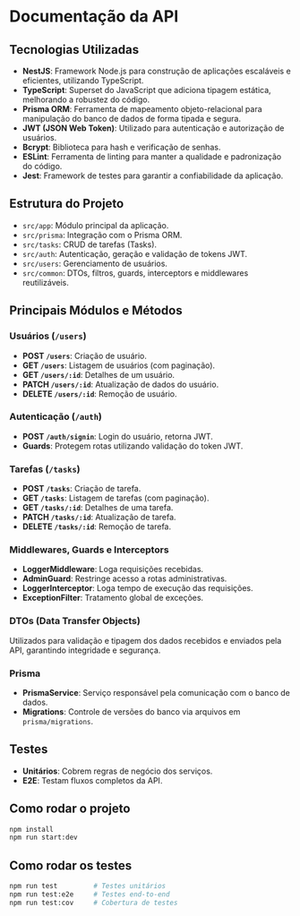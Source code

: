 # Documentação da API

## Tecnologias Utilizadas

- **NestJS**: Framework Node.js para construção de aplicações escaláveis e eficientes, utilizando TypeScript.
- **TypeScript**: Superset do JavaScript que adiciona tipagem estática, melhorando a robustez do código.
- **Prisma ORM**: Ferramenta de mapeamento objeto-relacional para manipulação do banco de dados de forma tipada e segura.
- **JWT (JSON Web Token)**: Utilizado para autenticação e autorização de usuários.
- **Bcrypt**: Biblioteca para hash e verificação de senhas.
- **ESLint**: Ferramenta de linting para manter a qualidade e padronização do código.
- **Jest**: Framework de testes para garantir a confiabilidade da aplicação.

## Estrutura do Projeto

- `src/app`: Módulo principal da aplicação.
- `src/prisma`: Integração com o Prisma ORM.
- `src/tasks`: CRUD de tarefas (Tasks).
- `src/auth`: Autenticação, geração e validação de tokens JWT.
- `src/users`: Gerenciamento de usuários.
- `src/common`: DTOs, filtros, guards, interceptors e middlewares reutilizáveis.

## Principais Módulos e Métodos

### Usuários (`/users`)

- **POST `/users`**: Criação de usuário.
- **GET `/users`**: Listagem de usuários (com paginação).
- **GET `/users/:id`**: Detalhes de um usuário.
- **PATCH `/users/:id`**: Atualização de dados do usuário.
- **DELETE `/users/:id`**: Remoção de usuário.

### Autenticação (`/auth`)

- **POST `/auth/signin`**: Login do usuário, retorna JWT.
- **Guards**: Protegem rotas utilizando validação do token JWT.

### Tarefas (`/tasks`)

- **POST `/tasks`**: Criação de tarefa.
- **GET `/tasks`**: Listagem de tarefas (com paginação).
- **GET `/tasks/:id`**: Detalhes de uma tarefa.
- **PATCH `/tasks/:id`**: Atualização de tarefa.
- **DELETE `/tasks/:id`**: Remoção de tarefa.

### Middlewares, Guards e Interceptors

- **LoggerMiddleware**: Loga requisições recebidas.
- **AdminGuard**: Restringe acesso a rotas administrativas.
- **LoggerInterceptor**: Loga tempo de execução das requisições.
- **ExceptionFilter**: Tratamento global de exceções.

### DTOs (Data Transfer Objects)

Utilizados para validação e tipagem dos dados recebidos e enviados pela API, garantindo integridade e segurança.

### Prisma

- **PrismaService**: Serviço responsável pela comunicação com o banco de dados.
- **Migrations**: Controle de versões do banco via arquivos em `prisma/migrations`.

## Testes

- **Unitários**: Cobrem regras de negócio dos serviços.
- **E2E**: Testam fluxos completos da API.

## Como rodar o projeto

```bash
npm install
npm run start:dev
```

## Como rodar os testes

```bash
npm run test         # Testes unitários
npm run test:e2e     # Testes end-to-end
npm run test:cov     # Cobertura de testes
```
